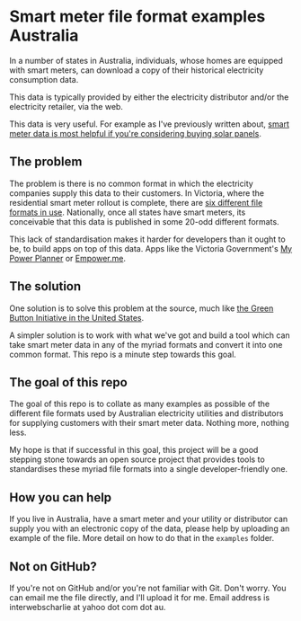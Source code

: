 # Smart meter file format examples Australia
In a number of states in Australia, individuals, whose homes are equipped with smart meters, can download a copy of their historical electricity consumption data.

This data is typically provided by either the electricity distributor and/or the electricity retailer, via the web.

This data is very useful. For example as I've previously written about, [smart meter data is most helpful if you're considering buying solar panels](http://what.agreenidea.org/post/96779193636/9-tips-on-going-solar-australia).

## The problem
The problem is there is no common format in which the electricity companies supply this data to their customers. In Victoria, where the residential smart meter rollout is complete, there are [six different file formats in use](http://switchon.vic.gov.au/get-the-best-deal/compare-offers-with-my-power-planner/how-to-download-an-electricity-usage-file-from-your-provider).  Nationally, once all states have smart meters, its conceivable that this data is published in some 20-odd different formats.

This lack of standardisation makes it harder for developers than it ought to be, to build apps on top of this data. Apps like the Victoria Government's [My Power Planner](https://mpp.switchon.vic.gov.au/) or [Empower.me](http://empowerme.org.au/visualise.html).

## The solution
One solution is to solve this problem at the source, much like [the Green Button Initiative in the United States](http://what.agreenidea.org/post/28757165630/smartmetersopendata).

A simpler solution is to work with what we've got and build a tool which can take smart meter data in any of the myriad formats and convert it into one common format.  This repo is a minute step towards this goal. 

## The goal of this repo
The goal of this repo is to collate as many examples as possible of the different file formats used by Australian electricity utilities and distributors for supplying customers with their smart meter data.  Nothing more, nothing less.

My hope is that if successful in this goal, this project will be a good stepping stone towards an open source project that provides tools to standardises these myriad file formats into a single developer-friendly one.

## How you can help 
If you live in Australia, have a smart meter and your utility or distributor can supply you with an electronic copy of the data, please help by uploading an example of the file.  More detail on how to do that in the `examples` folder.

## Not on GitHub?
If you're not on GitHub and/or you're not familiar with Git.  Don't worry. You can email me the file directly, and I'll upload it for me.  Email address is interwebscharlie at yahoo dot com dot au.

